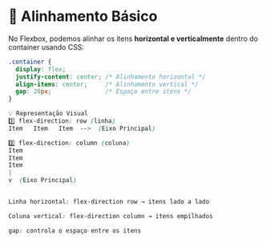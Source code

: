 # 🧭 Alinhamento Básico

No Flexbox, podemos alinhar os itens **horizontal e verticalmente** dentro do container usando CSS:

```css
.container {
  display: flex;
  justify-content: center; /* Alinhamento horizontal */
  align-items: center;     /* Alinhamento vertical */
  gap: 20px;               /* Espaço entre itens */
}

💡 Representação Visual
1️⃣ flex-direction: row (linha)
Item   Item   Item  -->  (Eixo Principal)

2️⃣ flex-direction: column (coluna)
Item
Item
Item
|
v  (Eixo Principal)


Linha horizontal: flex-direction row → itens lado a lado

Coluna vertical: flex-direction column → itens empilhados

gap: controla o espaço entre os itens
